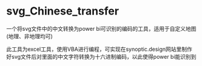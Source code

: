 # svg_Chinese_transfer
一个将svg文件中的中文转换为power bi可识别的编码的工具，适用于自定义地图(地理、非地理均可)

此工具为excel工具，使用VBA进行编程，可实现在synoptic.design网站里制作好svg文件后对里面的中文字符转换为十六进制编码，以此使得power bi能识别到
